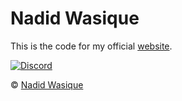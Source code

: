 # Nadid Wasique

This is the code for my official <a href="https://nadid-wasique.netlify.app">website</a>.

<a href="https://discord.gg/Mdh23bsrhp"><img src="https://img.shields.io/badge/Join My Discord Server-5865F2?style=for-the-badge&logo=discord&logoColor=white" alt="Discord"></a>

© [Nadid Wasique](https://github.com/NWR57)
